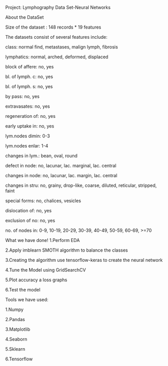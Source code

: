 Project: Lymphography Data Set-Neural Networks

About the DataSet

Size of the dataset : 148 records * 19 features

The datasets consist of several features include:

class: normal find, metastases, malign lymph, fibrosis

lymphatics: normal, arched, deformed, displaced

block of affere: no, yes

bl. of lymph. c: no, yes

bl. of lymph. s: no, yes

by pass: no, yes

extravasates: no, yes

regeneration of: no, yes

early uptake in: no, yes

lym.nodes dimin: 0-3

lym.nodes enlar: 1-4

changes in lym.: bean, oval, round

defect in node: no, lacunar, lac. marginal, lac. central

changes in node: no, lacunar, lac. margin, lac. central

changes in stru: no, grainy, drop-like, coarse, diluted, reticular, stripped, faint

special forms: no, chalices, vesicles

dislocation of: no, yes

exclusion of no: no, yes

no. of nodes in: 0-9, 10-19, 20-29, 30-39, 40-49, 50-59, 60-69, >=70

What we have done!
1.Perform EDA

2.Apply imblearn SMOTH algorithm to balance the classes

3.Creating the algorithm use tensorflow-keras to create the neural network

4.Tune the Model using GridSearchCV

5.Plot accuracy a loss graphs

6.Test the model

Tools we have used:

1.Numpy

2.Pandas

3.Matplotlib

4.Seaborn

5.Sklearn

6.Tensorflow
